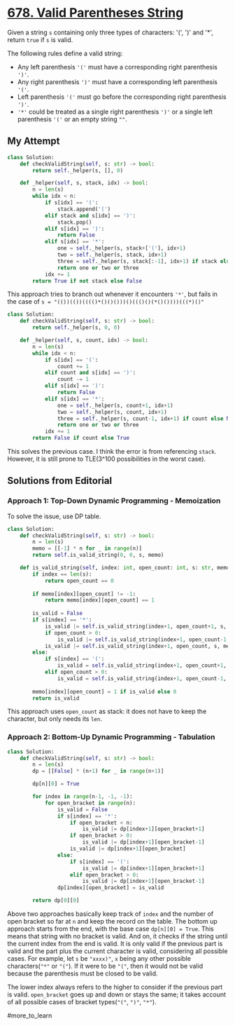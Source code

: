 # [678. Valid Parentheses String](https://leetcode.com/problems/valid-parenthesis-string/?envType=daily-question&envId=2024-04-07)

Given a string `s` containing only three types of characters: '(', ')' and '*', return `true` if `s` is valid.

The following rules define a valid string:

- Any left parenthesis `'('` must have a corresponding right parenthesis `')'`.
- Any right parenthesis `')'` must have a corresponding left parenthesis `'('`.
- Left parenthesis `'('` must go before the corresponding right parenthesis `')'`.
- `'*'` could be treated as a single right parenthesis `')'` or a single left parenthesis `'('` or an empty string `""`.


## My Attempt

```python
class Solution:
    def checkValidString(self, s: str) -> bool:
        return self._helper(s, [], 0)

    def _helper(self, s, stack, idx) -> bool:
        n = len(s)
        while idx < n:
            if s[idx] == '(':
                stack.append('(')
            elif stack and s[idx] == ')':
                stack.pop()
            elif s[idx] == ')':
                return False
            elif s[idx] == '*':
                one = self._helper(s, stack+['('], idx+1)
                two = self._helper(s, stack, idx+1)
                three = self._helper(s, stack[:-1], idx+1) if stack else None
                return one or two or three
            idx += 1
        return True if not stack else False
```

This approach tries to branch out whenever it encounters `'*'`, but fails in the case of `s = "(())(())(((()*()()()))()((()()(*()())))(((*)()"`

```python
class Solution:
    def checkValidString(self, s: str) -> bool:
        return self._helper(s, 0, 0)

    def _helper(self, s, count, idx) -> bool:
        n = len(s)
        while idx < n:
            if s[idx] == '(':
                count += 1
            elif count and s[idx] == ')':
                count -= 1
            elif s[idx] == ')':
                return False
            elif s[idx] == '*':
                one = self._helper(s, count+1, idx+1)
                two = self._helper(s, count, idx+1)
                three = self._helper(s, count-1, idx+1) if count else None
                return one or two or three
            idx += 1
        return False if count else True
```

This solves the previous case. I think the error is from referencing `stack`. However, it is still prone to TLE(3^100 possibilities in the worst case).

## Solutions from Editorial

### Approach 1: Top-Down Dynamic Programming - Memoization

To solve the issue, use DP table.

```python
class Solution:
    def checkValidString(self, s: str) -> bool:
        n = len(s)
        memo = [[-1] * n for _ in range(n)]
        return self.is_valid_string(0, 0, s, memo)

    def is_valid_string(self, index: int, open_count: int, s: str, memo: List[List[int]]) -> bool:
        if index == len(s):
            return open_count == 0
        
        if memo[index][open_count] != -1:
            return memo[index][open_count] == 1
        
        is_valid = False
        if s[index] == '*':
            is_valid |= self.is_valid_string(index+1, open_count+1, s, memo)
            if open_count > 0:
                is_valid |= self.is_valid_string(index+1, open_count-1, s, memo)
            is_valid |= self.is_valid_string(index+1, open_count, s, memo)
        else:
            if s[index] == '(':
                is_valid = self.is_valid_string(index+1, open_count+1, s, memo)
            elif open_count > 0:
                is_valid = self.is_valid_string(index+1, open_count-1, s, memo)
            
        memo[index][open_count] = 1 if is_valid else 0
        return is_valid
```

This approach uses `open_count` as stack: it does not have to keep the character, but only needs its `len`. 

### Approach 2: Bottom-Up Dynamic Programming - Tabulation

```python
class Solution:
    def checkValidString(self, s: str) -> bool:
        n = len(s)
        dp = [[False] * (n+1) for _ in range(n+1)]

        dp[n][0] = True

        for index in range(n-1, -1, -1):
            for open_bracket in range(n):
                is_valid = False
                if s[index] == '*':
                    if open_bracket < n:
                        is_valid |= dp[index+1][open_bracket+1]
                    if open_bracket > 0:
                        is_valid |= dp[index+1][open_bracket-1]
                    is_valid |= dp[index+1][open_bracket]
                else:
                    if s[index] == '(':
                        is_valid |= dp[index+1][open_bracket+1]
                    elif open_bracket > 0:
                        is_valid |= dp[index+1][open_bracket-1]
                dp[index][open_bracket] = is_valid

		return dp[0][0]
```

Above two approaches basically keep track of `index` and the number of open bracket so far at `n` and keep the record on the table. The bottom up approach starts from the end, with the base case `dp[n][0] = True`. This means that string with no bracket is valid. And on, it checks if the string until the current index from the end is valid. It is only valid if the previous part is valid and the part plus the current character is valid, considering all possible cases. For example, let `s` be `"xxxx)"`, `x` being any other possible characters(`"*"` or `"("`). If it were to be `"("`, then it would not be valid because the parenthesis must be closed to be valid. 

The lower index always refers to the higher to consider if the previous part is valid. `open_bracket` goes up and down or stays the same; it takes account of all possible cases of bracket types(`"("`, `")"`, `"*"`).

#more_to_learn 